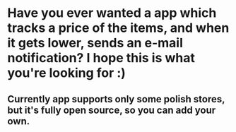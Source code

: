 # Have you ever wanted a app which tracks a price of the items, and when it gets lower, sends an e-mail notification? I hope this is what you're looking for :)

## Currently app supports only some polish stores, but it's fully open source, so you can add your own.
